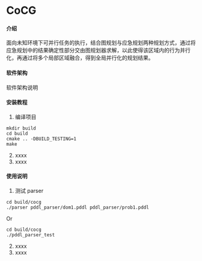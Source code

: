# CoCG

#### 介绍

面向未知环境下可并行任务的执行，结合图规划与应急规划两种规划方式，通过将应急规划中的结果确定性部分交由图规划器求解，以此使得该区域内的行为并行化，再通过将多个局部区域融合，得到全局并行化的规划结果。

#### 软件架构

软件架构说明

#### 安装教程

1.  编译项目

```
mkdir build
cd build
cmake .. -DBUILD_TESTING=1
make
```

2.  xxxx
3.  xxxx

#### 使用说明

1.  测试 parser

```
cd build/cocg
./parser pddl_parser/dom1.pddl pddl_parser/prob1.pddl
```

Or

```
cd build/cocg
./pddl_parser_test
```

2.  xxxx
3.  xxxx

